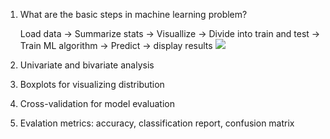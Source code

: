 1. What are the basic steps in machine learning problem?

   Load data -> Summarize stats -> Visuallize -> Divide into train and test -> Train ML algorithm -> Predict -> display results
   ![](ML-DL-Problems/iris/ml_process.png)

2. Univariate and bivariate analysis

3. Boxplots for visualizing distribution

4. Cross-validation for model evaluation

5. Evalation metrics: accuracy, classification report, confusion matrix
